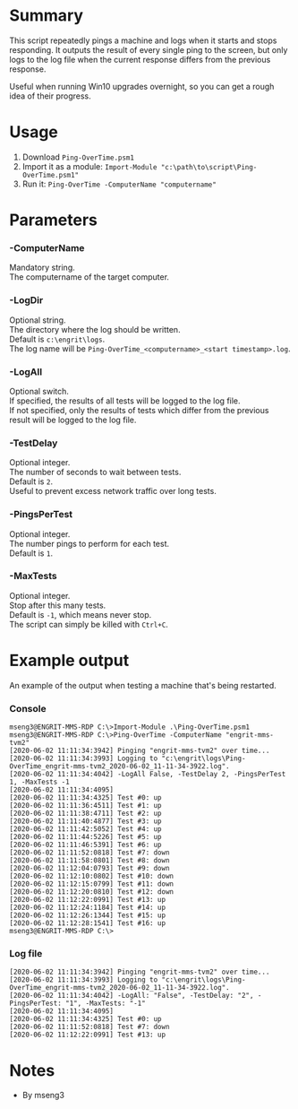 # Summary

This script repeatedly pings a machine and logs when it starts and stops responding. It outputs the result of every single ping to the screen, but only logs to the log file when the current response differs from the previous response.  

Useful when running Win10 upgrades overnight, so you can get a rough idea of their progress.  

# Usage
1. Download `Ping-OverTime.psm1`
2. Import it as a module: `Import-Module "c:\path\to\script\Ping-OverTime.psm1"`
3. Run it: `Ping-OverTime -ComputerName "computername"`

# Parameters

### -ComputerName
Mandatory string.  
The computername of the target computer.

### -LogDir
Optional string.  
The directory where the log should be written.  
Default is `c:\engrit\logs`.  
The log name will be `Ping-OverTime_<computername>_<start timestamp>.log`.  

### -LogAll
Optional switch.  
If specified, the results of all tests will be logged to the log file.  
If not specified, only the results of tests which differ from the previous result will be logged to the log file.  

### -TestDelay
Optional integer.  
The number of seconds to wait between tests.  
Default is `2`.  
Useful to prevent excess network traffic over long tests.  

### -PingsPerTest
Optional integer.  
The number pings to perform for each test.  
Default is `1`.  

### -MaxTests
Optional integer.  
Stop after this many tests.  
Default is `-1`, which means never stop.  
The script can simply be killed with `Ctrl+C`.  

# Example output
An example of the output when testing a machine that's being restarted.

### Console

```
mseng3@ENGRIT-MMS-RDP C:\>Import-Module .\Ping-OverTime.psm1
mseng3@ENGRIT-MMS-RDP C:\>Ping-OverTime -ComputerName "engrit-mms-tvm2"
[2020-06-02 11:11:34:3942] Pinging "engrit-mms-tvm2" over time...
[2020-06-02 11:11:34:3993] Logging to "c:\engrit\logs\Ping-OverTime_engrit-mms-tvm2_2020-06-02_11-11-34-3922.log".
[2020-06-02 11:11:34:4042] -LogAll False, -TestDelay 2, -PingsPerTest 1, -MaxTests -1
[2020-06-02 11:11:34:4095]
[2020-06-02 11:11:34:4325] Test #0: up
[2020-06-02 11:11:36:4511] Test #1: up
[2020-06-02 11:11:38:4711] Test #2: up
[2020-06-02 11:11:40:4877] Test #3: up
[2020-06-02 11:11:42:5052] Test #4: up
[2020-06-02 11:11:44:5226] Test #5: up
[2020-06-02 11:11:46:5391] Test #6: up
[2020-06-02 11:11:52:0818] Test #7: down
[2020-06-02 11:11:58:0801] Test #8: down
[2020-06-02 11:12:04:0793] Test #9: down
[2020-06-02 11:12:10:0802] Test #10: down
[2020-06-02 11:12:15:0799] Test #11: down
[2020-06-02 11:12:20:0810] Test #12: down
[2020-06-02 11:12:22:0991] Test #13: up
[2020-06-02 11:12:24:1184] Test #14: up
[2020-06-02 11:12:26:1344] Test #15: up
[2020-06-02 11:12:28:1541] Test #16: up
mseng3@ENGRIT-MMS-RDP C:\>
```

### Log file

```
[2020-06-02 11:11:34:3942] Pinging "engrit-mms-tvm2" over time...
[2020-06-02 11:11:34:3993] Logging to "c:\engrit\logs\Ping-OverTime_engrit-mms-tvm2_2020-06-02_11-11-34-3922.log".
[2020-06-02 11:11:34:4042] -LogAll: "False", -TestDelay: "2", -PingsPerTest: "1", -MaxTests: "-1"
[2020-06-02 11:11:34:4095]  
[2020-06-02 11:11:34:4325] Test #0: up
[2020-06-02 11:11:52:0818] Test #7: down
[2020-06-02 11:12:22:0991] Test #13: up
```

# Notes
- By mseng3